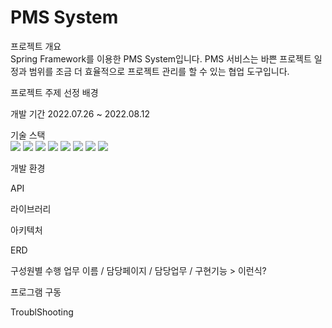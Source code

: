# PMS System

프로젝트 개요  
Spring Framework를 이용한 PMS System입니다.
PMS 서비스는 바쁜 프로젝트 일정과 범위를 조금 더 효율적으로 프로젝트 관리를 할 수 있는 협업 도구입니다.



프로젝트 주제 선정 배경



개발 기간
2022.07.26 ~ 2022.08.12


기술 스택  
<img src="https://img.shields.io/badge/html5-E34F26?style=for-the-badge&logo=html5&logoColor=white">
<img src="https://img.shields.io/badge/css-1572B6?style=for-the-badge&logo=css3&logoColor=white"> 
<img src="https://img.shields.io/badge/javascript-F7DF1E?style=for-the-badge&logo=javascript&logoColor=black">
<img src="https://img.shields.io/badge/bootstrap-7952B3?style=for-the-badge&logo=bootstrap&logoColor=white">
<img src="https://img.shields.io/badge/jquery-0769AD?style=for-the-badge&logo=jquery&logoColor=white">
<img src="https://img.shields.io/badge/java-007396?style=for-the-badge&logo=java&logoColor=white"> 
<img src="https://img.shields.io/badge/spring-6DB33F?style=for-the-badge&logo=spring&logoColor=white"> 
<img src="https://img.shields.io/badge/oracle-F80000?style=for-the-badge&logo=oracle&logoColor=white"> 



개발 환경



API



라이브러리



아키텍처



ERD



구성원별 수행 업무
이름 / 담당페이지 / 담당업무 / 구현기능 > 이런식?



프로그램 구동



TroublShooting



